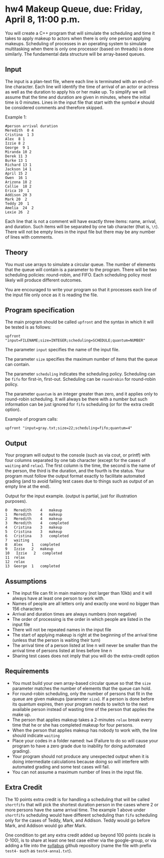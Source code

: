 # hw4 Makeup Queue, due: Friday, April 8, 11:00 p.m.

You will create a C++ program that will simulate the scheduling and time it takes to apply makeup to actors when there is only one person applying makeups. 
Scheduling of processes in an operating system to simulate multitasking when there is only one processor (based on threads) is done similarly.
The fundamental data structure will be array-based queues.

## Input 

The input is a plan-text file, where each line is terminated with an end-of-line character.
Each line will identify the time of arrival of an actor or actress as well as the duration to apply his or her make up.
To simplify we will assume that the time and duration are given in minutes, where the initial time is 0 minutes.
Lines in the input file that start with the symbol `#` should be considered comments and therefore skipped.

Example 1:

    #person arrival duration
    Meredith  0 4
    Cristina  1 3
    Alex  8 1
    Izzie 8 2
    George  9 1
    Miranda 10 2
    Derek 11 3
    Burke 13 1
    Richard 13 1
    Jackson 14 1
    April 15 2
    Owen  16 1
    Arizona 18 2
    Callie  18 2
    Erica 19  1
    Addison 20 3
    Mark 20  2
    Teddy 20  1
    Amelia  24  2
    Lexie 26  2

Each line that is not a comment will have exactly three items: name, arrival, and duration. 
Such items will be separated by one tab character (that is, `\t`).
There will not be empty lines in the input file but there may be any number of lines with comments.

## Theory

You must use arrays to simulate a circular queue.
The number of elements that the queue will contain is a parameter to the program.
There will be two scheduling policies: round-robin, and FIFO. 
Each scheduling policy most likely will produce different outcomes.

You are encouraged to write your program so that it processes each line of the input file only once as it is reading the file. 


## Program specification

The main program should be called `upfront` and the syntax in which it will be tested is as follows:

`upfront "input=FILENAME;size=INTEGER;scheduling=SCHEDULE;quantum=NUMBER"`

The parameter `input` specifies the name of the input file.

The parameter `size` specifies the maximum number of items that the queue can contain. 

The parameter `scheduling` indicates the scheduling policy. Scheduling can be `fifo` for first-in, first-out.
Scheduling can be `roundrobin` for round-robin policy.

The parameter `quantum` is an integer greater than zero, and it applies only to round-robin scheduling. It will always be there with a number but such information can be just ignored for `fifo` scheduling (or for the extra credit option).

Example of program calls:

`upfront "input=gray.txt;size=22;scheduling=fifo;quantum=4"`

## Output

Your program will output to the console (such as via cout, or printf) with four columns separated by one tab character (except for the cases of `waiting` and `relax`).
The first column is the time, the second is the name of the person, the third is the duration, and the fourth is the status.
Your program must follow the output format exactly to facilitate automated grading (and to avoid failing test cases due to things such as output of an empty line at the end).

Output for the input example.  (output is partial, just for illustration purposes).

    0   Meredith    4   makeup
    1   Meredith    4   makeup
    2   Meredith    4   makeup
    3   Meredith    4   completed
    4   Cristina    3   makeup
    5   Cristina    3   makeup
    6   Cristina    3   completed
    7   waiting
    8   Alex    1   completed
    9   Izzie   2   makeup
    10   Izzie   2   completed
    11  relax
    12  relax
    13  George  1   completed
    
## Assumptions

* The input file can fit in main maimory (not larger than 10kb) and it will always have at least one person to work with.
* Names of people are all letters only and exactly one word no bigger than 156 characters
* Arrival and duration times are always numbers (non negative)
* The order of processing is the order in which people are listed in the input file
* There will not be repeated names in the input file
* The start of applying makeup is right at the beginning of the arrival time (unless that the person is waiting their turn)
* The arrival time of a person listed at line n will never be smaller than the arrival time of persons listed at lines before line n
* Sharing test cases does not imply that you will do the extra-credit option

## Requirements

* You must build your own array-based circular queue so that the `size` parameter matches the number of elements that the queue can hold. 
* For round-robin scheduling, only the number of persons that fit in the queue are given makeups (parameter `size`). If a person is done before its quantum expires, then your program needs to switch to the next available person instead of wasting time of the person that applies the make up.
* The person that applies makeup takes a 2-minutes `relax` break every time that he or she has completed makeup for four persons.
* When the person that applies makeup has nobody to work with, the line should indicate `waiting`
* Place your codes in a folder named: `hw4` (Failure to do so will cause your program to have a zero grade due to inability for doing automated grading).
* Your program should not produce any unexpected output when it is doing intermediate calculations because doing so will interfere with automated grading and some test cases will fail.
* You can not assume a maximum number of lines in the input file.

## Extra Credit

The 10 points extra credit is for handling a scheduling that will be called `shortfifo` that will pick the shortest duration person in the cases where 2 or more persons have the same arrival time. The example 1 above under `shortfifo` scheduling would have different scheduling than `fifo` scheduling only for the cases of Teddy, Mark, and Addison. Teddy would go before Mark, and Addison would go after Mark. 

One condition to get any extra credit added up beyond 100 points (scale is 0-100), is to share at least one test case either via the google-group, or via adding a file into the [syllabus](https://github.com/uhcs2320/syllabus) github repository (name the file with prefix `test4-` such as `test4-anna1.txt`).
